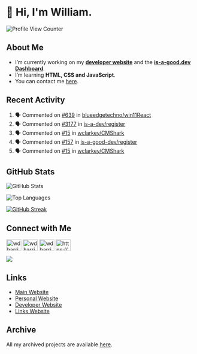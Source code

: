 # 👋 Hi, I'm William.
![Profile View Counter](https://komarev.com/ghpvc/?username=williamdavidharrison&color=blue&style=for-the-badge)

## About Me
- I’m currently working on my **[developer website](https://williamharrison.dev)** and the **[is-a-good.dev Dashboard](https://github.com/is-a-good-dev/dashboard)**.
- I’m learning **HTML, CSS and JavaScript**.
- You can contact me [here](mailto:william@williamharrison.dev).

## Recent Activity
<!--START_SECTION:activity-->
1. 🗣 Commented on [#639](https://github.com/blueedgetechno/win11React/issues/639) in [blueedgetechno/win11React](https://github.com/blueedgetechno/win11React)
2. 🗣 Commented on [#3177](https://github.com/is-a-dev/register/issues/3177) in [is-a-dev/register](https://github.com/is-a-dev/register)
3. 🗣 Commented on [#15](https://github.com/wclarkey/CMShark/issues/15) in [wclarkey/CMShark](https://github.com/wclarkey/CMShark)
4. 🗣 Commented on [#157](https://github.com/is-a-good-dev/register/issues/157) in [is-a-good-dev/register](https://github.com/is-a-good-dev/register)
5. 🗣 Commented on [#15](https://github.com/wclarkey/CMShark/issues/15) in [wclarkey/CMShark](https://github.com/wclarkey/CMShark)
<!--END_SECTION:activity-->

## GitHub Stats
![GitHub Stats](https://github-readme-stats.api.williamharrison.dev/api?username=williamdavidharrison&theme=algolia&show_icons=true&border_radius=8&count_private=true&include_all_commits=true)

![Top Languages](https://github-readme-stats.api.williamharrison.dev/api/top-langs/?username=williamdavidharrison&theme=algolia&layout=compact&border_radius=8)

[![GitHub Streak](https://wh-github-readme-streak-stats.herokuapp.com/?user=WilliamDavidHarrison&theme=dark)](https://git.io/streak-stats)

## Connect with Me
<p>
<a href="https://facebook.com/wdharrison09" target="blank"><img align="center" src="https://raw.githubusercontent.com/rahuldkjain/github-profile-readme-generator/master/src/images/icons/Social/facebook.svg" alt="wdharrison09" height="30" width="40" /></a>
<a href="https://twitter.com/wdharrison09" target="blank"><img align="center" src="https://raw.githubusercontent.com/rahuldkjain/github-profile-readme-generator/master/src/images/icons/Social/twitter.svg" alt="wdharrison09" height="30" width="40" /></a>
<a href="https://instagram.com/wdharrison09" target="blank"><img align="center" src="https://raw.githubusercontent.com/rahuldkjain/github-profile-readme-generator/master/src/images/icons/Social/instagram.svg" alt="wdharrison09" height="30" width="40" /></a>
<a href="https://discord.gg/wADVBmQkgg" target="blank"><img align="center" src="https://raw.githubusercontent.com/rahuldkjain/github-profile-readme-generator/master/src/images/icons/Social/discord.svg" alt="https://discord.gg/wADVBmQkgg" height="30" width="40" /></a>
</p>

<img src="https://dcbadge.vercel.app/api/shield/853158265466257448?theme=discord-inverted"/>

## Links
* [Main Website](https://williamharrison.xyz)
* [Personal Website](https://william.net.au)
* [Developer Website](https://williamharrison.dev)
* [Links Website](https://williamharrison.me)

## Archive
All my archived projects are available [here](https://archive.williamharrison.dev).

